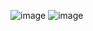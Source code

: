 ![image](https://user-images.githubusercontent.com/87826275/190990712-89d66399-5d7b-4ff3-9be6-095988a82490.png)
![image](https://user-images.githubusercontent.com/87826275/190990952-1e715b6e-4358-4707-b96c-ff85c3c09bdd.png)
